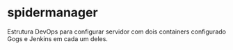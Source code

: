 # spidermanager
Estrutura DevOps para configurar servidor com dois containers configurado Gogs e Jenkins em cada um deles.
